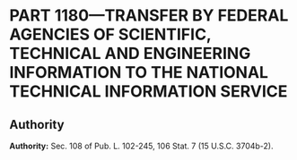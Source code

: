 # PART 1180—TRANSFER BY FEDERAL AGENCIES OF SCIENTIFIC, TECHNICAL AND ENGINEERING INFORMATION TO THE NATIONAL TECHNICAL INFORMATION SERVICE


## Authority

**Authority:** Sec. 108 of Pub. L. 102-245, 106 Stat. 7 (15 U.S.C. 3704b-2).


